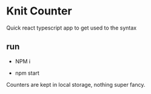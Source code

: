# Knit Counter

Quick react typescript app to get used to the syntax

## run

* NPM i

* npm start

Counters are kept in local storage, nothing super fancy.
